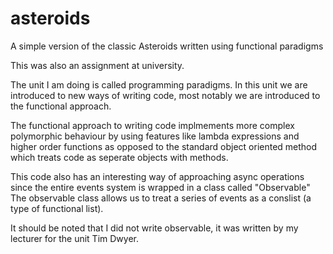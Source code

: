 # asteroids
A simple version of the classic Asteroids written using functional paradigms 

This was also an assignment at university.

The unit I am doing is called programming paradigms. 
In this unit we are introduced to new ways of writing code, most notably we are introduced to the functional approach.

The functional approach to writing code implmements more complex polymorphic behaviour by using features like lambda expressions and higher order functions as opposed to the standard object oriented method which treats code as seperate objects with methods.

This code also has an interesting way of approaching async operations since the entire events system is wrapped in a class called "Observable" The observable class allows us to treat a series of events as a conslist (a type of functional list). 

It should be noted that I did not write observable, it was written by my lecturer for the unit Tim Dwyer.
